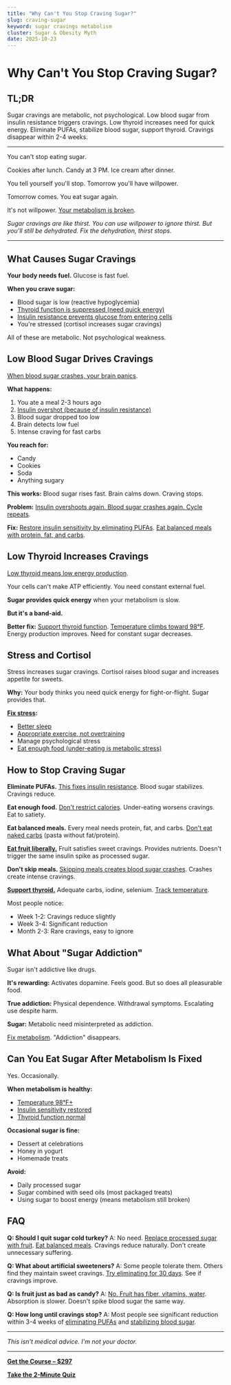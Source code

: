 ```yaml
---
title: "Why Can't You Stop Craving Sugar?"
slug: craving-sugar
keyword: sugar cravings metabolism
cluster: Sugar & Obesity Myth
date: 2025-10-23
---
```


# Why Can't You Stop Craving Sugar?

## TL;DR

Sugar cravings are metabolic, not psychological. Low blood sugar from insulin resistance triggers cravings. Low thyroid increases need for quick energy. Eliminate PUFAs, stabilize blood sugar, support thyroid. Cravings disappear within 2-4 weeks.

---

You can't stop eating sugar.

Cookies after lunch. Candy at 3 PM. Ice cream after dinner.

You tell yourself you'll stop. Tomorrow you'll have willpower.

Tomorrow comes. You eat sugar again.

It's not willpower. [Your metabolism is broken](/blog/seed-oils-and-thyroid).

*Sugar cravings are like thirst. You can use willpower to ignore thirst. But you'll still be dehydrated. Fix the dehydration, thirst stops.*

---

## What Causes Sugar Cravings

**Your body needs fuel.** Glucose is fast fuel.

**When you crave sugar:**
- Blood sugar is low (reactive hypoglycemia)
- [Thyroid function is suppressed (need quick energy)](/blog/seed-oils-and-thyroid)
- [Insulin resistance prevents glucose from entering cells](/blog/sugar-insulin-myth)
- You're stressed (cortisol increases sugar cravings)

All of these are metabolic. Not psychological weakness.

## Low Blood Sugar Drives Cravings

[When blood sugar crashes, your brain panics](/blog/energy-crashes).

**What happens:**
1. You ate a meal 2-3 hours ago
2. [Insulin overshot (because of insulin resistance)](/blog/sugar-insulin-myth)
3. Blood sugar dropped too low
4. Brain detects low fuel
5. Intense craving for fast carbs

**You reach for:**
- Candy
- Cookies
- Soda
- Anything sugary

**This works:** Blood sugar rises fast. Brain calms down. Craving stops.

**Problem:** [Insulin overshoots again. Blood sugar crashes again. Cycle repeats](/blog/energy-crashes).

**Fix:** [Restore insulin sensitivity by eliminating PUFAs](/blog/seven-day-pufa-purge). [Eat balanced meals with protein, fat, and carbs](/blog/meal-planning).

## Low Thyroid Increases Cravings

[Low thyroid means low energy production](/blog/seed-oils-and-thyroid).

Your cells can't make ATP efficiently. You need constant external fuel.

**Sugar provides quick energy** when your metabolism is slow.

**But it's a band-aid.**

**Better fix:** [Support thyroid function](/blog/seed-oils-and-thyroid). [Temperature climbs toward 98°F](/blog/temperature-tracking-metabolism). Energy production improves. Need for constant sugar decreases.

## Stress and Cortisol

Stress increases sugar cravings. Cortisol raises blood sugar and increases appetite for sweets.

**Why:**
Your body thinks you need quick energy for fight-or-flight. Sugar provides that.

**[Fix stress](/blog/anxiety-pufas):**
- [Better sleep](/blog/body-temperature-sleep)
- [Appropriate exercise, not overtraining](/blog/exercise-metabolism)
- Manage psychological stress
- [Eat enough food (under-eating is metabolic stress)](/blog/meal-planning)

## How to Stop Craving Sugar

**Eliminate PUFAs.**
[This fixes insulin resistance](/blog/pufas-vs-saturated-fat). Blood sugar stabilizes. Cravings reduce.

**Eat enough food.**
[Don't restrict calories](/blog/meal-planning). Under-eating worsens cravings. Eat to satiety.

**Eat balanced meals.**
Every meal needs protein, fat, and carbs. [Don't eat naked carbs](/blog/energy-crashes) (pasta without fat/protein).

**[Eat fruit liberally.](/blog/fructose-myth)**
Fruit satisfies sweet cravings. Provides nutrients. Doesn't trigger the same insulin spike as processed sugar.

**Don't skip meals.**
[Skipping meals creates blood sugar crashes](/blog/energy-crashes). Crashes create intense cravings.

**[Support thyroid.](/blog/seed-oils-and-thyroid)**
Adequate carbs, iodine, selenium. [Track temperature](/blog/temperature-tracking-metabolism).

Most people notice:
- Week 1-2: Cravings reduce slightly
- Week 3-4: Significant reduction
- Month 2-3: Rare cravings, easy to ignore

## What About "Sugar Addiction"

Sugar isn't addictive like drugs.

**It's rewarding:** Activates dopamine. Feels good. But so does all pleasurable food.

**True addiction:** Physical dependence. Withdrawal symptoms. Escalating use despite harm.

**Sugar:** Metabolic need misinterpreted as addiction.

[Fix metabolism](/blog/seven-day-pufa-purge). "Addiction" disappears.

## Can You Eat Sugar After Metabolism Is Fixed

Yes. Occasionally.

**When metabolism is healthy:**
- [Temperature 98°F+](/blog/temperature-tracking-metabolism)
- [Insulin sensitivity restored](/blog/sugar-insulin-myth)
- [Thyroid function normal](/blog/seed-oils-and-thyroid)

**Occasional sugar is fine:**
- Dessert at celebrations
- Honey in yogurt
- Homemade treats

**Avoid:**
- Daily processed sugar
- Sugar combined with seed oils (most packaged treats)
- Using sugar to boost energy (means metabolism still broken)

## FAQ

**Q: Should I quit sugar cold turkey?**
A: No need. [Replace processed sugar with fruit](/blog/fructose-myth). [Eat balanced meals](/blog/meal-planning). Cravings reduce naturally. Don't create unnecessary suffering.

**Q: What about artificial sweeteners?**
A: Some people tolerate them. Others find they maintain sweet cravings. [Try eliminating for 30 days](/blog/tracking-symptoms). See if cravings improve.

**Q: Is fruit just as bad as candy?**
A: [No. Fruit has fiber, vitamins, water](/blog/fructose-myth). Absorption is slower. Doesn't spike blood sugar the same way.

**Q: How long until cravings stop?**
A: Most people see significant reduction within 3-4 weeks of [eliminating PUFAs](/blog/seven-day-pufa-purge) and [stabilizing blood sugar](/blog/meal-planning).

---

*This isn't medical advice. I'm not your doctor.*

---

**[Get the Course – $297](https://buy.polar.sh/polar_cl_8P7Z3TGPlCzXSgbJ0MNkG3HrYyVlcumvIjDMu3YLrwH)**

**[Take the 2-Minute Quiz](/quiz)**
